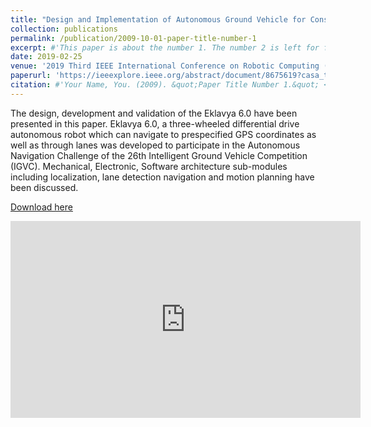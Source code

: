 ```yaml
---
title: "Design and Implementation of Autonomous Ground Vehicle for Constrained Environments"
collection: publications
permalink: /publication/2009-10-01-paper-title-number-1
excerpt: #'This paper is about the number 1. The number 2 is left for future work.'
date: 2019-02-25
venue: '2019 Third IEEE International Conference on Robotic Computing (IRC)'
paperurl: 'https://ieeexplore.ieee.org/abstract/document/8675619?casa_token=2XNBw0ar5jwAAAAA:AUyINw949RcHkvA_cEpQgl-g1ZLcXTKMPMh3_ByJGwtzYsPQ6TvI8iM7zl87SBKrsgIDQrk'
citation: #'Your Name, You. (2009). &quot;Paper Title Number 1.&quot; <i>Journal 1</i>. 1(1).'
---
```

The design, development and validation of the Eklavya 6.0 have been presented in this paper. Eklavya 6.0, a three-wheeled differential drive autonomous robot which can navigate to prespecified GPS coordinates as well as through lanes was developed to participate in the Autonomous Navigation Challenge of the 26th Intelligent Ground Vehicle Competition (IGVC). Mechanical, Electronic, Software architecture sub-modules including localization, lane detection navigation and motion planning have been discussed.

[Download here](https://ieeexplore.ieee.org/abstract/document/8675619?casa_token=2XNBw0ar5jwAAAAA:AUyINw949RcHkvA_cEpQgl-g1ZLcXTKMPMh3_ByJGwtzYsPQ6TvI8iM7zl87SBKrsgIDQrk)

<iframe width="560" height="315" src="https://www.youtube.com/embed/nu-RGhk0T80" title="YouTube video player" frameborder="0" allow="accelerometer; autoplay; clipboard-write; encrypted-media; gyroscope; picture-in-picture" allowfullscreen></iframe>

<!-- <br/><img src='/images/eklavya.jpeg'> -->

<!--- Recommended citation: Your Name, You. (2009). "Paper Title Number 1." <i>Journal 1</i>. 1(1). --->
